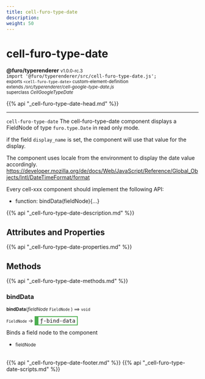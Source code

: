 ```yaml
---
title: cell-furo-type-date
description: 
weight: 50
---
```


# cell-furo-type-date
**@furo/typerenderer** <small>v1.0.0-rc.3</small>
<br>`import '@furo/typerenderer/src/cell-furo-type-date.js';`<small>
<br>exports `<cell-furo-type-date>` custom-element-definition
<br>extends */src/typerenderer/cell-google-type-date.js*
<br>superclass *CellGoogleTypeDate*</small>

{{% api "_cell-furo-type-date-head.md" %}}

****

`cell-furo-type-date`
The cell-furo-type-date component displays a FieldNode of type `furo.type.Date` in read only mode.

if the field `display_name` is set, the component will use that value for the display.

The component uses locale from the environment to display the date value accordingly.
https://developer.mozilla.org/de/docs/Web/JavaScript/Reference/Global_Objects/Intl/DateTimeFormat/format

Every cell-xxx component should implement the following API:
- function: bindData(fieldNode){...}

{{% api "_cell-furo-type-date-description.md" %}}


## Attributes and Properties
{{% api "_cell-furo-type-date-properties.md" %}}







## Methods
{{% api "_cell-furo-type-date-methods.md" %}}



### **bindData**
<small>**bindData**(*fieldNode* `FieldNode` ) ⟹ `void`</small>

<small>`FieldNode` </small> →
<span  style="border-width:2px 2px 2px 10px; border-style: solid;border-color:  rgb(76, 175, 80);font-family:monospace; padding:2px 4px;">ƒ-bind-data</span>

Binds a field node to the component

- <small>fieldNode </small>
<br><br>






{{% api "_cell-furo-type-date-footer.md" %}}
{{% api "_cell-furo-type-date-scripts.md" %}}
